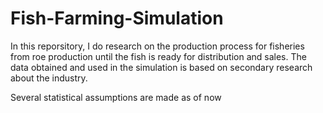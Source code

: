 # Fish-Farming-Simulation
In this reporsitory, I do research on the production process for fisheries from roe production until the fish is ready for distribution and sales. The data obtained and used in the simulation is based on secondary research about the industry. 

Several statistical assumptions are made as of now
